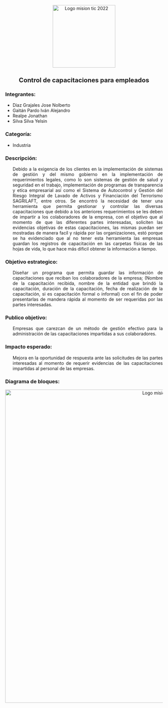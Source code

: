 <p align=center> 
  <img src="https://misiontic2022.mintic.gov.co/mtv2/assets/assets/images/logo-mision.png" alt="Logo mision tic 2022" style= " width: 200px;">
</p>

<h1 align=center style="font-size: 20px; font-weight: bold;"> 
  Control de capacitaciones para empleados
</h1>
  
<h3> 
  Integrantes:
</h3>
  
<ul>
    <li>
      Diaz Grajales Jose Nolberto
    </li>
    <li>
      Gaitán Pardo Iván Alejandro
    </li>
    <li>
      Realpe Jonathan
    </li>
    <li>
      Silva Silva Yelsin
    </li>
   </ul>


<h3>
  Categoría:
</h3>

<ul>
  <li>
    Industria
  </li>
</ul>

<h3>
  Descripción:
</h3>

<ul>
  <p align=justify>
     Debido a la exigencia de los clientes  en  la implementación de sistemas de gestión y del mismo gobierno en la implementación de            requerimientos legales, como lo son sistemas de gestión de salud y seguridad en el trabajo, implementación de programas de transparencia      y etíca empresarial así como el Sistema de Autocontrol y Gestión del Riesgo Integral de Lavado de Activos y Financiación del Terrorismo      SAGRILAFT, entre otros. Se encontró la necesidad  de tener una herramienta que permita gestionar y controlar las diversas capacitaciones      que debido a los anteriores requerimientos se les deben de impartir a los colaboradores de la empresa, con el objetivo que al momento        de que las diferentes partes interesadas, soliciten las evidencias objetivas de estas capacitaciones, las mismas puedan ser mostradas de      manera facíl y rápida por las organizaciones, estó porque se ha evidenciado que al no tener esta herramienta las empresas guardan los        registros de capacitación en las carpetas físicas de las hojas de vida, lo que hace más dificil obtener la información a tiempo.
  </p>
</ul>

<h3>
  Objetivo estrategico:
</h3>

<ul>
  <p align=justify>
     Diseñar un programa que permita guardar las información de capacitaciones que reciban los colaboradores de la empresa; (Nombre de la          capacitación recibida, nombre de la entidad que brindó la capacitación, duración de la capacitación, fecha de realización de la              capacitación, si es capacitación formal o informal) con el fin de poder presentarlas de mandera rápida al momento de ser requeridas por      las partes interesadas.
 </p>
</ul>

<h3>
  Publico objetivo:
</h3>

<ul>
  <p align=justify>
      Empresas que carezcan de un método de gestión efectivo para la administración de las capacitaciones impartidas a sus colaboradores.
  </p>
</ul>

<h3>
  Impacto esperado:
</h3>

<ul>
  <p align=justify>
      Mejora en la oportunidad de respuesta  ante las solicitudes de las partes interesadas al momento de requerir evidencias de las             capacitaciones impartidas al personal de las empresas.
  </p>
</ul>

<h3>
  Diagrama de bloques:
</h3>

<p align=center>
  <img src="https://dsm01pap003files.storage.live.com/y4mtrbe_QtZZAX4XzpWiW6UVWixVmObuPmZhLLTkxKfrIyR4NXw3i7iMyoZZjo48f4oFs_5tHhmBgl7W750M1pN0P6gOCfsSL6FX9yHbfnWJfSRyINM0qp3QO2-6OfDhd78e-lKbB0GmomP9hJG5uWBxM76Lgbgyl1ID2OdHYj3vWAfmUmEh9XDHQxELC3YqtRw?encodeFailures=1&width=1866&height=195" alt="Logo mision tic 2022" style="width: 1000px;">
  
</p>
